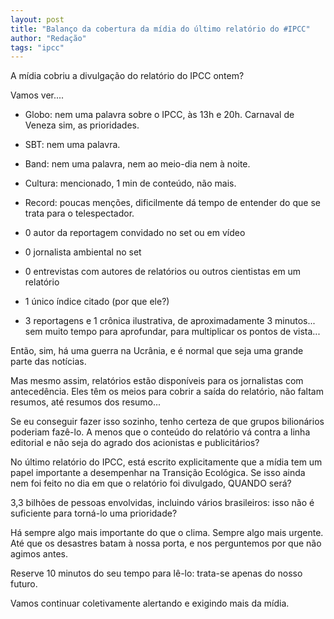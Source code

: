 ```yaml
---
layout: post
title: "Balanço da cobertura da mídia do último relatório do #IPCC"
author: "Redação"
tags: "ipcc"
---
```


A mídia cobriu a divulgação do relatório do IPCC ontem?

Vamos ver....

- Globo: nem uma palavra sobre o IPCC, às 13h e 20h. Carnaval de Veneza sim, as prioridades.
- SBT: nem uma palavra.
- Band: nem uma palavra, nem ao meio-dia nem à noite.
- Cultura: mencionado, 1 min de conteúdo, não mais.
- Record: poucas menções, dificilmente dá tempo de entender do que se trata para o telespectador.

- 0 autor da reportagem convidado no set ou em vídeo
- 0 jornalista ambiental no set
- 0 entrevistas com autores de relatórios ou outros cientistas em um relatório

- 1 único índice citado (por que ele?)
- 3 reportagens e 1 crônica ilustrativa, de aproximadamente 3 minutos... sem muito tempo para aprofundar, para multiplicar os pontos de vista...

Então, sim, há uma guerra na Ucrânia, e é normal que seja uma grande parte das notícias.

Mas mesmo assim, relatórios estão disponíveis para os jornalistas com antecedência. Eles têm os meios para cobrir a saída do relatório, não faltam resumos, até resumos dos resumo...

Se eu conseguir fazer isso sozinho, tenho certeza de que grupos bilionários poderiam fazê-lo. A menos que o conteúdo do relatório vá contra a linha editorial e não seja do agrado dos acionistas e publicitários?

No último relatório do IPCC, está escrito explicitamente que a mídia tem um papel importante a desempenhar na Transição Ecológica. Se isso ainda nem foi feito no dia em que o relatório foi divulgado, QUANDO será?

3,3 bilhões de pessoas envolvidas, incluindo vários brasileiros: isso não é suficiente para torná-lo uma prioridade?

Há sempre algo mais importante do que o clima. Sempre algo mais urgente. Até que os desastres batam à nossa porta, e nos perguntemos por que não agimos antes.

<!-- Aqui está o resumo do relatório do IPCC: https://lnkd.in/e8QX57qu -->

Reserve 10 minutos do seu tempo para lê-lo: trata-se apenas do nosso futuro.

Vamos continuar coletivamente alertando e exigindo mais da mídia.

